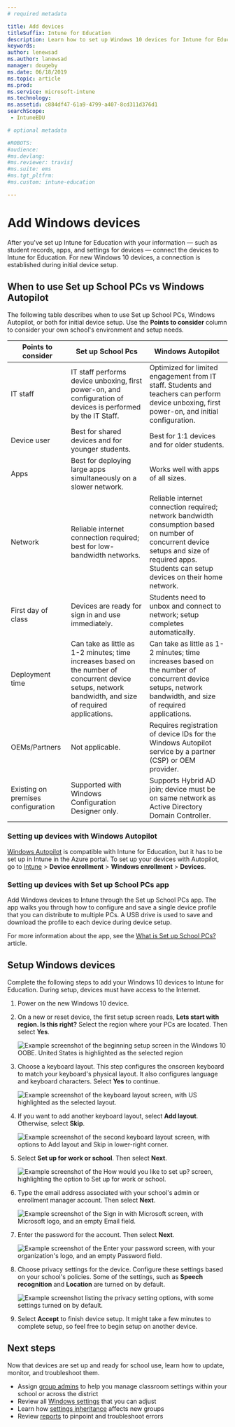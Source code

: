 ```yaml
---
# required metadata

title: Add devices
titleSuffix: Intune for Education
description: Learn how to set up Windows 10 devices for Intune for Education.
keywords:
author: lenewsad
ms.author: lanewsad
manager: dougeby
ms.date: 06/18/2019
ms.topic: article
ms.prod:
ms.service: microsoft-intune
ms.technology:
ms.assetid: c884df47-61a9-4799-a407-8cd311d376d1
searchScope:
 - IntuneEDU

# optional metadata

#ROBOTS:
#audience:
#ms.devlang:
#ms.reviewer: travisj
#ms.suite: ems
#ms.tgt_pltfrm:
#ms.custom: intune-education

---
```


# Add Windows devices

After you've set up Intune for Education with your information — such as student records, apps, and settings for devices — connect the devices to Intune for Education. For new Windows 10 devices, a connection is established during initial device setup.   

## When to use Set up School PCs vs Windows Autopilot  
The following table describes when to use Set up School PCs, Windows Autopilot, or both for initial device setup. Use the **Points to consider** column to consider your own school's environment and setup needs.  

|Points to consider| Set up School Pcs |Windows Autopilot  |
|---------|---------|---------|  
|IT staff | IT staff performs device unboxing, first power-on, and configuration of devices is performed by the IT Staff.|Optimized for limited engagement from IT staff. Students and teachers can perform device unboxing, first power-on, and initial configuration.|
|Device user|  Best for shared devices and for younger students.|Best for 1:1 devices and for older students.|
|Apps     | Best for deploying large apps simultaneously on a slower network.|Works well with apps of all sizes.| 
|Network | Reliable internet connection required; best for low-bandwidth networks.| Reliable internet connection required; network bandwidth consumption based on number of concurrent device setups and size of required apps. Students can setup devices on their home network.|
|First day of class|Devices are ready for sign in and use immediately.| Students need to unbox and connect to network; setup completes automatically.|
|Deployment time|Can take as little as 1-2 minutes; time increases based on the number of concurrent device setups, network bandwidth, and size of required applications.|Can take as little as 1-2 minutes; time increases based on the number of concurrent device setups, network bandwidth, and size of required applications.|
|OEMs/Partners|Not applicable.  |Requires registration of device IDs for the Windows Autopilot service by a partner (CSP) or OEM provider. |
|Existing on premises configuration| Supported with Windows Configuration Designer only. | Supports Hybrid AD join; device must be on same network as Active Directory Domain Controller.|  
### Setting up devices with Windows Autopilot
[Windows Autopilot](https://docs.microsoft.com/windows/deployment/windows-autopilot/windows-autopilot-requirements) is compatible with Intune for Education, but it has to be set up in Intune in the Azure portal. To set up your devices with Autopilot, go to [Intune](https://portal.azure.com) > **Device enrollment** > **Windows enrollment** > **Devices**.   

### Setting up devices with Set up School PCs app
Add Windows devices to Intune through the Set up School PCs app. The app walks you through how to configure and save a single device profile that you can distribute to multiple PCs. A USB drive is used to save and download the profile to each device during device setup. 

For more information about the app, see the [What is Set up School PCs?](https://docs.microsoft.com/education/windows/use-set-up-school-pcs-app) article. 

## Setup Windows devices  
Complete the following steps to add your Windows 10 devices to Intune for Education. During setup, devices must have access to the Internet. 

1. Power on the new Windows 10 device. 
2. On a new or reset device, the first setup screen reads, **Lets start with region. Is this right?** Select the region where your PCs are located. Then select **Yes**.  

   ![Example screenshot of the beginning setup screen in the Windows 10 OOBE. United States is highlighted as the selected region](./media/RS5_Choose_Region.png)  

3. Choose a keyboard layout. This step configures the onscreen keyboard to match your keyboard's physical layout. It also configures language and keyboard characters. Select **Yes** to continue.  

      ![Example screenshot of the keyboard layout screen, with US highlighted as the selected layout.](./media/RS5_Choose_Keyboard.png)  

4. If you want to add another keyboard layout, select **Add layout**. Otherwise, select **Skip**.   

     ![Example screenshot of the second keyboard layout screen, with options to Add layout and Skip in lower-right corner.](./media/RS5_Second_keyboard.png)  

5. Select **Set up for work or school**. Then select **Next**.  

     ![Example screenshot of the **How would you like to set up?** screen, highlighting the option to Set up for work or school.](./media/RS5_Choose_Setup_Type.png)  

6. Type the email address associated with your school's admin or enrollment manager account. Then select **Next**.  

     ![Example screenshot of the **Sign in with Microsoft** screen, with Microsoft logo, and an empty Email field.](./media/RS5_Sign_In.png)  

7. Enter the password for the account. Then select **Next**.  

     ![Example screenshot of the **Enter your password** screen, with your organization's logo, and an empty Password field.](./media/RS5_Enter_Password.png)  



8. Choose privacy settings for the device. Configure these settings based on your school's policies. Some of the settings, such as **Speech recognition** and **Location** are turned on by default.  

     ![Example screenshot listing the privacy setting options, with some settings turned on by default.](./media/RS5_Choose_Settings.png)  


9. Select **Accept** to finish device setup. It might take a few minutes to complete setup, so feel free to begin setup on another device.  

## Next steps
Now that devices are set up and ready for school use, learn how to update, monitor, and troubleshoot them.   
* Assign [group admins](group-admin-delegate.md) to help you manage classroom settings within your school or across the district
* Review all [Windows settings](all-edu-settings-windows.md) that you can adjust
* Learn how [settings inheritance](settings-inheritance.md) affects new groups
* Review [reports](what-are-reports.md) to pinpoint and troubleshoot errors  

 
